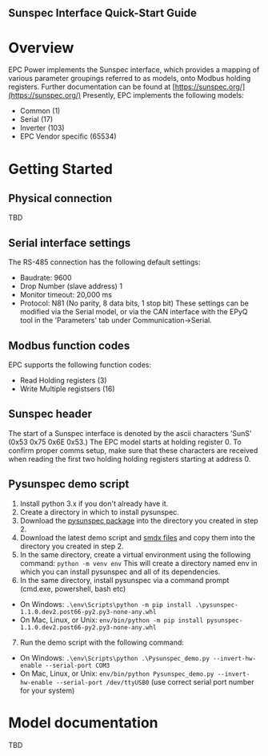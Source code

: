 ## Sunspec Interface Quick-Start Guide

# Overview
EPC Power implements the Sunspec interface, which provides a mapping of various
parameter groupings referred to as models, onto Modbus holding registers.
Further documentation can be found at [https://sunspec.org/](https://sunspec.org/)
Presently, EPC implements the following models:
- Common (1)
- Serial (17)
- Inverter (103)
- EPC Vendor specific (65534)

# Getting Started

## Physical connection
TBD

## Serial interface settings
The RS-485 connection has the following default settings:
- Baudrate: 9600
- Drop Number (slave address) 1
- Monitor timeout: 20,000 ms
- Protocol: N81 (No parity, 8 data bits, 1 stop bit)
These settings can be modified via the Serial model, or via the CAN interface
with the EPyQ tool in the 'Parameters' tab under Communication->Serial.

## Modbus function codes
EPC supports the following function codes:
- Read Holding registers (3)
- Write Multiple registsers (16)

## Sunspec header
The start of a Sunspec interface is denoted by the ascii characters 'SunS' (0x53 0x75 0x6E 0x53.)  The EPC model starts at holding register 0.  To confirm proper comms setup, make sure that these characters are received when reading the first two holding holding registers starting at address 0.

## Pysunspec demo script
1. Install python 3.x if you don't already have it. 
2. Create a directory in which to install pysunspec.
3. Download the [pysunspec package](https://ci.appveyor.com/api/buildjobs/da3eo9j30a8ogop7/artifacts/dist%2Fpysunspec-1.1.0.dev2.post66-py2.py3-none-any.whl) into the directory you created in step 2.
4. Download the latest demo script and [smdx files](https://github.com/altendky/st/archive/sunspec.zip) and copy them into the directory you created in step 2.
5. In the same directory, create a virtual environment using the following command: `python -m venv env`
This will create a directory named env in which you can install pysunspec and all of its dependencies.
6. In the same directory, install pysunspec via a command prompt (cmd.exe, powershell, bash etc)
- On Windows: `.\env\Scripts\python -m pip install .\pysunspec-1.1.0.dev2.post66-py2.py3-none-any.whl`
- On Mac, Linux, or Unix: `env/bin/python -m pip install pysunspec-1.1.0.dev2.post66-py2.py3-none-any.whl`
7. Run the demo script with the following command:
- On Windows: `.\env\Scripts\python .\Pysunspec_demo.py --invert-hw-enable --serial-port COM3`
- On Mac, Linux, or Unix: `env/bin/python Pysunspec_demo.py --invert-hw-enable --serial-port /dev/ttyUSB0`
(use correct serial port number for your system)

# Model documentation
TBD
